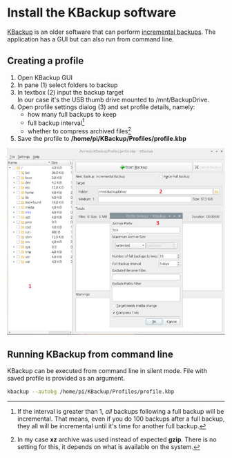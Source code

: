 # Install the KBackup software

[KBackup](https://docs.kde.org/stable5/en/kbackup/kbackup/) is an older software that can perform [incremental backups](https://www.easeus.com/backup-utility/differential-backup-vs-incremental-backup.html). The application has a GUI but can also run from command line.

## Creating a profile

1. Open KBackup GUI
2. In pane (1) select folders to backup
3. In textbox (2) input the backup target  
    In our case it's the USB thumb drive mounted to /mnt/BackupDrive.
4. Open profile settings dialog (3) and set profile details, namely:
    * how many full backups to keep
    * full backup interval[^1]
    * whether to compress archived files[^2]
5. Save the profile to **/home/pi/KBackup/Profiles/profile.kbp**

![KBackup](../Images/kbackup.png "KBackup")

## Running KBackup from command line

KBackup can be executed from command line in silent mode. File with saved profile is provided as an argument.  

```bash
kbackup --autobg /home/pi/KBackup/Profiles/profile.kbp
```

[^1]: If the interval is greater than 1, *all* backups following a full backup will be incremental. That means, even if you do 100 backups after a full backup,
they all will be incremental until it's time for another full backup.  
[^2]: In my case **xz** archive was used instead of expected **gzip**. There is no setting for this, it depends on what is available on the system.
